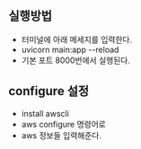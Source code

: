 ## 실행방법
- 터미널에 아래 메세지를 입력한다.
- uvicorn main:app --reload
- 기본 포트 8000번에서 실행된다.

## configure 설정
- install awscli
- aws configure 명령어로
- aws 정보들 입력해준다.